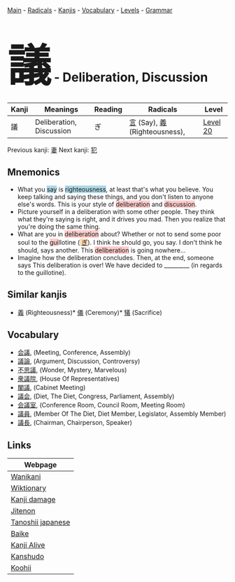 <style> bigfont {font-size: 100px}</style>
[Main](../index.md) -
[Radicals](../radicals.md) -
[Kanjis](../kanjis.md) -
[Vocabulary](../vocabulary.md) -
[Levels](../levels.md) -
[Grammar](../grammar.md)
# <bigfont> 議</bigfont> - Deliberation, Discussion 

| Kanji | Meanings | Reading | Radicals | Level |
| --- | --- | --- | --- | --- |
| 議 | Deliberation, Discussion | ぎ | [言](../radicals/言.md) (Say), [義](../radicals/義.md) (Righteousness),  | [Level 20](../levels/wk_level20.md) |

Previous kanji: [妻](妻.md) Next kanji: [犯](犯.md) 

## Mnemonics
 * What you <span style="background-color:#ADD8E6"> say</span> is <span style="background-color:#ADD8E6"> righteousness</span>, at least that's what you believe. You keep talking and saying these things, and you don't listen to anyone else's words. This is your style of <span style="background-color:#ffcccb"> deliberation</span> and <span style="background-color:#ffcccb"> discussion</span>.
* Picture yourself in a deliberation with some other people. They think what they're saying is right, and it drives you mad. Then you realize that you're doing the same thing.
* What are you in <span style="background-color:#ffcccb"> deliberation</span> about? Whether or not to send some poor soul to the <span style="background-color:#ffcccb"> gui</span>llotine (<span style="background-color:#fed8b1"> [ぎ](https://jisho.org/search/ぎ)</span>). I think he should go, you say. I don't think he should, says another. This <span style="background-color:#ffcccb"> deliberation</span> is going nowhere...
* Imagine how the deliberation concludes. Then, at the end, someone says This deliberation is over! We have decided to _________ (in regards to the guillotine).


## Similar kanjis
 * [義](義.md) (Righteousness)* [儀](儀.md) (Ceremony)* [犠](犠.md) (Sacrifice)


## Vocabulary
 * [会議](../vocabulary/議.md), (Meeting, Conference, Assembly)
* [議論](../vocabulary/議.md), (Argument, Discussion, Controversy)
* [不思議](../vocabulary/議.md), (Wonder, Mystery, Marvelous)
* [衆議院](../vocabulary/議.md), (House Of Representatives)
* [閣議](../vocabulary/議.md), (Cabinet Meeting)
* [議会](../vocabulary/議.md), (Diet, The Diet, Congress, Parliament, Assembly)
* [会議室](../vocabulary/議.md), (Conference Room, Council Room, Meeting Room)
* [議員](../vocabulary/議.md), (Member Of The Diet, Diet Member, Legislator, Assembly Member)
* [議長](../vocabulary/議.md), (Chairman, Chairperson, Speaker)



## Links 

| Webpage |
| --- |
| [Wanikani          ](https://www.wanikani.com/kanji/議) |
| [Wiktionary        ](https://en.wiktionary.org/wiki/議) |
| [Kanji damage      ](http://www.kanjidamage.com/kanji/search?utf8=✓&q=議) |
| [Jitenon           ](https://jitenon.com/kanji/議) |
| [Tanoshii japanese ](https://www.tanoshiijapanese.com/dictionary/kanji.cfm?k=議) |
| [Baike             ](https://baike.baidu.com/item/議) |
| [Kanji Alive       ](https://app.kanjialive.com/議) |
| [Kanshudo          ](https://www.kanshudo.com/searchmn?q=議) |
| [Koohii            ](https://kanji.koohii.com/study/kanji/議) |
